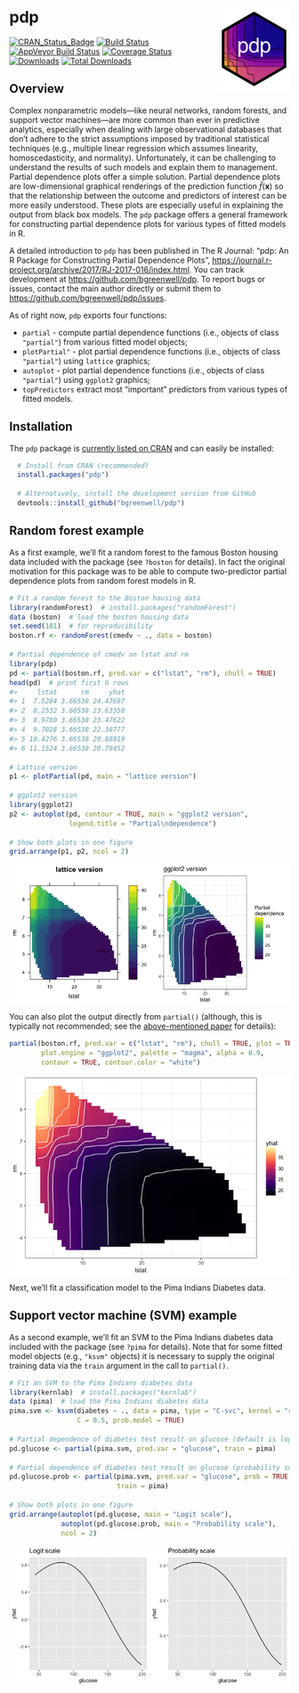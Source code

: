pdp <img src="tools/pdp-logo.png" align="right" width="130" height="150" />
===========================================================================

[![CRAN\_Status\_Badge](http://www.r-pkg.org/badges/version/pdp)](https://cran.r-project.org/package=pdp)
[![Build
Status](https://travis-ci.org/bgreenwell/pdp.svg?branch=master)](https://travis-ci.org/bgreenwell/pdp)
[![AppVeyor Build
Status](https://ci.appveyor.com/api/projects/status/github/bgreenwell/pdp?branch=master&svg=true)](https://ci.appveyor.com/project/bgreenwell/pdp)
[![Coverage
Status](https://img.shields.io/codecov/c/github/bgreenwell/pdp.svg)](https://codecov.io/github/bgreenwell/pdp?branch=master)
[![Downloads](http://cranlogs.r-pkg.org/badges/pdp)](http://cranlogs.r-pkg.org/badges/pdp)
[![Total
Downloads](http://cranlogs.r-pkg.org/badges/grand-total/pdp)](http://cranlogs.r-pkg.org/badges/grand-total/pdp)

Overview
--------

Complex nonparametric models—like neural networks, random forests, and
support vector machines—are more common than ever in predictive
analytics, especially when dealing with large observational databases
that don’t adhere to the strict assumptions imposed by traditional
statistical techniques (e.g., multiple linear regression which assumes
linearity, homoscedasticity, and normality). Unfortunately, it can be
challenging to understand the results of such models and explain them to
management. Partial dependence plots offer a simple solution. Partial
dependence plots are low-dimensional graphical renderings of the
prediction function *f̂*(**x**) so that the relationship between the
outcome and predictors of interest can be more easily understood. These
plots are especially useful in explaining the output from black box
models. The `pdp` package offers a general framework for constructing
partial dependence plots for various types of fitted models in R.

A detailed introduction to `pdp` has been published in The R Journal:
“pdp: An R Package for Constructing Partial Dependence Plots”,
<https://journal.r-project.org/archive/2017/RJ-2017-016/index.html>. You
can track development at <https://github.com/bgreenwell/pdp>. To report
bugs or issues, contact the main author directly or submit them to
<https://github.com/bgreenwell/pdp/issues>.

As of right now, `pdp` exports four functions:

-   `partial` - compute partial dependence functions (i.e., objects of
    class `"partial"`) from various fitted model objects;
-   `plotPartial"` - plot partial dependence functions (i.e., objects of
    class `"partial"`) using `lattice` graphics;
-   `autoplot` - plot partial dependence functions (i.e., objects of
    class `"partial"`) using `ggplot2` graphics;
-   `topPredictors` extract most “important” predictors from various
    types of fitted models.

Installation
------------

The `pdp` package is [currently listed on
CRAN](https://CRAN.R-project.org/package=pdp) and can easily be
installed:

``` r
  # Install from CRAN (recommended)
  install.packages("pdp")
  
  # Alternatively, install the development version from GitHub
  devtools::install_github("bgreenwell/pdp")
```

Random forest example
---------------------

As a first example, we’ll fit a random forest to the famous Boston
housing data included with the package (see `?boston` for details). In
fact the original motivation for this package was to be able to compute
two-predictor partial dependence plots from random forest models in R.

``` r
# Fit a random forest to the Boston housing data
library(randomForest)  # install.packages("randomForest")
data (boston)  # load the boston housing data
set.seed(101)  # for reproducibility
boston.rf <- randomForest(cmedv ~ ., data = boston)

# Partial dependence of cmedv on lstat and rm
library(pdp)
pd <- partial(boston.rf, pred.var = c("lstat", "rm"), chull = TRUE)
head(pd)  # print first 6 rows
#>     lstat      rm     yhat
#> 1  7.5284 3.66538 24.47697
#> 2  8.2532 3.66538 23.63350
#> 3  8.9780 3.66538 23.47622
#> 4  9.7028 3.66538 22.38777
#> 5 10.4276 3.66538 20.88819
#> 6 11.1524 3.66538 20.79452

# Lattice version
p1 <- plotPartial(pd, main = "lattice version")

# ggplot2 version
library(ggplot2)
p2 <- autoplot(pd, contour = TRUE, main = "ggplot2 version", 
               legend.title = "Partial\ndependence")

# Show both plots in one figure
grid.arrange(p1, p2, ncol = 2)
```

<img src="tools/README-example-rf-1.png" style="display: block; margin: auto;" />

You can also plot the output directly from `partial()` (although, this
is typically not recommended; see the [above-mentioned
paper](https://journal.r-project.org/archive/2017/RJ-2017-016/index.html)
for details):

``` r
partial(boston.rf, pred.var = c("lstat", "rm"), chull = TRUE, plot = TRUE,
        plot.engine = "ggplot2", palette = "magma", alpha = 0.9,
        contour = TRUE, contour.color = "white")
```

<img src="tools/README-example-rf-2-1.png" style="display: block; margin: auto;" />

Next, we’ll fit a classification model to the Pima Indians Diabetes
data.

Support vector machine (SVM) example
------------------------------------

As a second example, we’ll fit an SVM to the Pima Indians diabetes data
included with the package (see `?pima` for details). Note that for some
fitted model objects (e.g., `"ksvm"` objects) it is necessary to supply
the original training data via the `train` argument in the call to
`partial()`.

``` r
# Fit an SVM to the Pima Indians diabetes data
library(kernlab)  # install.packages("kernlab")
data (pima)  # load the Pima Indians diabetes data
pima.svm <- ksvm(diabetes ~ ., data = pima, type = "C-svc", kernel = "rbfdot",
                 C = 0.5, prob.model = TRUE)
 
# Partial dependence of diabetes test result on glucose (default is logit scale)
pd.glucose <- partial(pima.svm, pred.var = "glucose", train = pima)

# Partial dependence of diabetes test result on glucose (probability scale)
pd.glucose.prob <- partial(pima.svm, pred.var = "glucose", prob = TRUE, 
                           train = pima)

# Show both plots in one figure
grid.arrange(autoplot(pd.glucose, main = "Logit scale"), 
             autoplot(pd.glucose.prob, main = "Probability scale"), 
             ncol = 2)
```

<img src="tools/README-example-svm-1.png" style="display: block; margin: auto;" />
